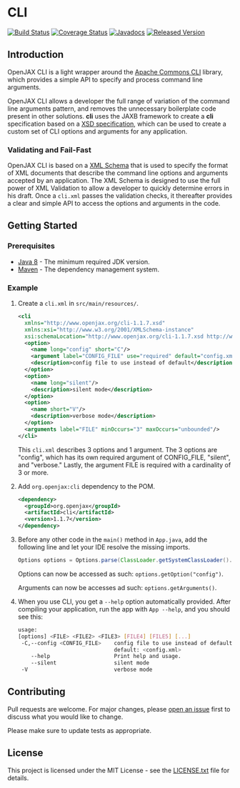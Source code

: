 # CLI

[![Build Status](https://travis-ci.org/openjax/cli.png)](https://travis-ci.org/openjax/cli)
[![Coverage Status](https://coveralls.io/repos/github/openjax/cli/badge.svg)](https://coveralls.io/github/openjax/cli)
[![Javadocs](https://www.javadoc.io/badge/org.openjax/cli.svg)](https://www.javadoc.io/doc/org.openjax/cli)
[![Released Version](https://img.shields.io/maven-central/v/org.openjax/cli.svg)](https://mvnrepository.com/artifact/org.openjax/cli)

## Introduction

OpenJAX CLI is a light wrapper around the [Apache Commons CLI][apache-commons-cli] library, which provides a simple API to specify and process command line arguments.

OpenJAX CLI allows a developer the full range of variation of the command line arguments pattern, and removes the unnecessary boilerplate code present in other solutions. **cli** uses the JAXB framework to create a **cli** specification based on a [XSD specification][cli-schema], which can be used to create a custom set of CLI options and arguments for any application.

### Validating and Fail-Fast

OpenJAX CLI is based on a [XML Schema][cli-schema] that is used to specify the format of XML documents that describe the command line options and arguments accepted by an application. The XML Schema is designed to use the full power of XML Validation to allow a developer to quickly determine errors in his draft. Once a `cli.xml` passes the validation checks, it thereafter provides a clear and simple API to access the options and arguments in the code.

## Getting Started

### Prerequisites

* [Java 8][jdk8-download] - The minimum required JDK version.
* [Maven][maven] - The dependency management system.

### Example

1. Create a `cli.xml` in `src/main/resources/`.

   ```xml
   <cli
     xmlns="http://www.openjax.org/cli-1.1.7.xsd"
     xmlns:xsi="http://www.w3.org/2001/XMLSchema-instance"
     xsi:schemaLocation="http://www.openjax.org/cli-1.1.7.xsd http://www.openjax.org/cli.xsd">
     <option>
       <name long="config" short="C"/>
       <argument label="CONFIG_FILE" use="required" default="config.xml"/>
       <description>config file to use instead of default</description>
     </option>
     <option>
       <name long="silent"/>
       <description>silent mode</description>
     </option>
     <option>
       <name short="V"/>
       <description>verbose mode</description>
     </option>
     <arguments label="FILE" minOccurs="3" maxOccurs="unbounded"/>
   </cli>
   ```

   This `cli.xml` describes 3 options and 1 argument. The 3 options are "config", which has its own required argument of CONFIG_FILE, "silent", and "verbose." Lastly, the argument FILE is required with a cardinality of 3 or more.

1. Add `org.openjax:cli` dependency to the POM.

   ```xml
   <dependency>
     <groupId>org.openjax</groupId>
     <artifactId>cli</artifactId>
     <version>1.1.7</version>
   </dependency>
   ```

1. Before any other code in the `main()` method in `App.java`, add the following line and let your IDE resolve the missing imports.

   ```java
   Options options = Options.parse(ClassLoader.getSystemClassLoader().getResource("cli.xml").getURL(), args);
   ```

   Options can now be accessed as such: `options.getOption("config")`.

   Arguments can now be accesses ad such: `options.getArguments()`.

1. When you use CLI, you get a `--help` option automatically provided. After compiling your application, run the app with `App --help`, and you should see this:

   ```bash
   usage:
   [options] <FILE> <FILE2> <FILE3> [FILE4] [FILE5] [...]
    -C,--config <CONFIG_FILE>    config file to use instead of default
                                 default: <config.xml>
       --help                    Print help and usage.
       --silent                  silent mode
    -V                           verbose mode
   ```

## Contributing

Pull requests are welcome. For major changes, please [open an issue](../../issues) first to discuss what you would like to change.

Please make sure to update tests as appropriate.

## License

This project is licensed under the MIT License - see the [LICENSE.txt](LICENSE.txt) file for details.

[apache-commons-cli]: https://commons.apache.org/proper/commons-cli/
[cli-schema]: /src/main/resources/cli.xsd
[jdk8-download]: http://www.oracle.com/technetwork/java/javase/downloads/jdk8-downloads-2133151.html
[maven-archetype-quickstart]: http://maven.apache.org/archetypes/maven-archetype-quickstart/
[maven]: https://maven.apache.org/